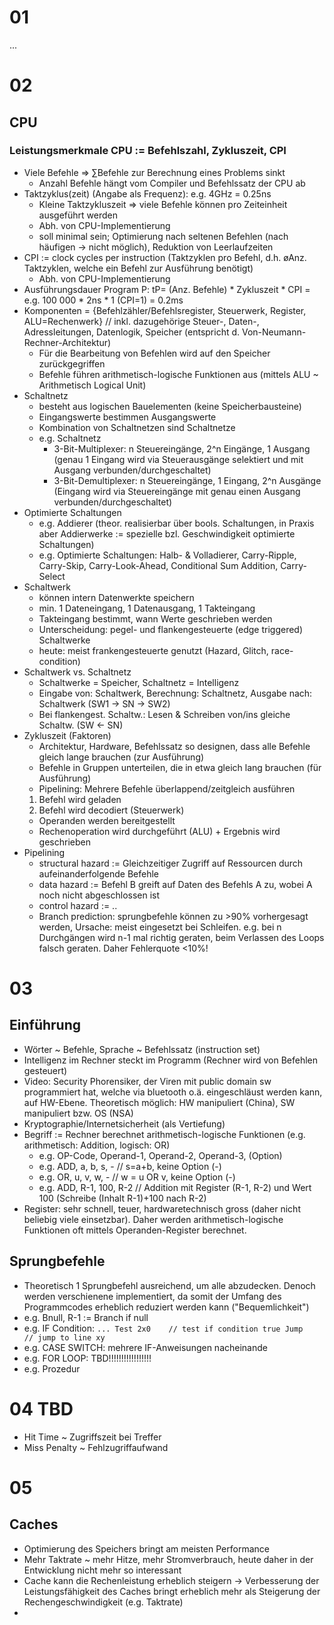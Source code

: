 # 01
...

# 02

## CPU
### Leistungsmerkmale CPU := Befehlszahl, Zykluszeit, CPI
- Viele Befehle => ∑Befehle zur Berechnung eines Problems sinkt 
    - Anzahl Befehle hängt vom Compiler und Befehlssatz der CPU ab
- Taktzyklus(zeit) (Angabe als Frequenz): e.g. 4GHz = 0.25ns
    - Kleine Taktzykluszeit => viele Befehle können pro Zeiteinheit ausgeführt werden
    - Abh. von CPU-Implementierung
    - soll minimal sein; Optimierung nach seltenen Befehlen (nach häufigen -> nicht möglich), Reduktion von Leerlaufzeiten
- CPI := clock cycles per instruction (Taktzyklen pro Befehl, d.h. øAnz. Taktzyklen, welche ein Befehl zur Ausführung benötigt)
    - Abh. von CPU-Implementierung
- Ausführungsdauer Program P: tP= (Anz. Befehle) * Zykluszeit * CPI = e.g. 100 000 * 2ns * 1 (CPI=1) = 0.2ms
- Komponenten = {Befehlzähler/Befehlsregister, Steuerwerk, Register, ALU=Rechenwerk} // inkl. dazugehörige Steuer-, Daten-, Adressleitungen, Datenlogik, Speicher (entspricht d. Von-Neumann-Rechner-Architektur)
    - Für die Bearbeitung von Befehlen wird auf den Speicher zurückgegriffen
    - Befehle führen arithmetisch-logische Funktionen aus (mittels ALU ~ Arithmetisch Logical Unit)
- Schaltnetz
    - besteht aus logischen Bauelementen (keine Speicherbausteine)
    - Eingangswerte bestimmen Ausgangswerte
    - Kombination von Schaltnetzen sind Schaltnetze
    - e.g. Schaltnetz
        - 3-Bit-Multiplexer: n Steuereingänge, 2^n Eingänge, 1 Ausgang (genau 1 Eingang wird via Steuerausgänge selektiert und mit Ausgang verbunden/durchgeschaltet)
        - 3-Bit-Demultiplexer: n Steuereingänge, 1 Eingang, 2^n Ausgänge (Eingang wird via Steuereingänge mit genau einen Ausgang verbunden/durchgeschaltet)
- Optimierte Schaltungen
    - e.g. Addierer (theor. realisierbar über bools. Schaltungen, in Praxis aber Addierwerke := spezielle bzl. Geschwindigkeit optimierte Schaltungen)
    - e.g. Optimierte Schaltungen: Halb- & Volladierer, Carry-Ripple, Carry-Skip, Carry-Look-Ahead, Conditional Sum Addition, Carry-Select
- Schaltwerk
    - können intern Datenwerkte speichern
    - min. 1 Dateneingang, 1 Datenausgang, 1 Takteingang
    - Takteingang bestimmt, wann Werte geschrieben werden
    - Unterscheidung: pegel- und flankengesteuerte (edge triggered) Schaltwerke
    - heute: meist frankengesteuerte genutzt (Hazard, Glitch, race-condition)
- Schaltwerk vs. Schaltnetz
    - Schaltwerke = Speicher, Schaltnetz = Intelligenz
    - Eingabe von: Schaltwerk, Berechnung: Schaltnetz, Ausgabe nach: Schaltwerk (SW1 -> SN -> SW2)
    - Bei flankengest. Schaltw.: Lesen & Schreiben von/ins gleiche Schaltw. (SW <- SN)
- Zykluszeit (Faktoren)
    - Architektur, Hardware, Befehlssatz so designen, dass alle Befehle gleich lange brauchen (zur Ausführung)
    - Befehle in Gruppen unterteilen, die in etwa gleich lang brauchen (für Ausführung)
    - Pipelining: Mehrere Befehle überlappend/zeitgleich ausführen
	1.	Befehl wird geladen
	2.	Befehl wird decodiert (Steuerwerk)
	- Operanden werden bereitgestellt
	- Rechenoperation wird durchgeführt (ALU) + Ergebnis wird geschrieben
- Pipelining
    - structural hazard := Gleichzeitiger Zugriff auf Ressourcen durch aufeinanderfolgende Befehle
    - data hazard := Befehl B greift auf Daten des Befehls A zu, wobei A noch nicht abgeschlossen ist
    - control hazard := ..
	- Branch prediction: sprungbefehle können zu >90% vorhergesagt werden, Ursache: meist eingesetzt bei Schleifen. e.g. bei n Durchgängen wird n-1 mal richtig geraten, beim Verlassen des Loops falsch geraten. Daher Fehlerquote <10%!

# 03
## Einführung
- Wörter ~ Befehle, Sprache ~ Befehlssatz (instruction set)
- Intelligenz im Rechner steckt im Programm (Rechner wird von Befehlen gesteuert)
- Video: Security Phorensiker, der Viren mit public domain sw programmiert hat, welche via bluetooth o.ä. eingeschläust werden kann, auf HW-Ebene. Theoretisch möglich: HW manipuliert (China), SW manipuliert bzw. OS (NSA)
- Kryptographie/Internetsicherheit (als Vertiefung)
- Begriff := Rechner berechnet arithmetisch-logische Funktionen (e.g. arithmetisch: Addition, logisch: OR)
    - e.g. OP-Code, Operand-1, Operand-2, Operand-3, (Option)
    - e.g. ADD, a, b, s, -	// s=a+b, keine Option (-)
    - e.g. OR, u, v, w, -	// w = u OR v, keine Option (-)
    - e.g. ADD, R-1, 100, R-2	// Addition mit Register (R-1, R-2) und Wert 100 (Schreibe (Inhalt R-1)+100 nach R-2)
- Register: sehr schnell, teuer, hardwaretechnisch gross (daher nicht beliebig viele einsetzbar). Daher werden arithmetisch-logische Funktionen oft mittels Operanden-Register berechnet.

## Sprungbefehle
- Theoretisch 1 Sprungbefehl ausreichend, um alle abzudecken. Denoch werden verschienene implementiert, da somit der Umfang des Programmcodes erheblich reduziert werden kann ("Bequemlichkeit")
- e.g. Bnull, R-1 := Branch if null
- e.g. IF Condition:
`...
Test 2x0	// test if condition true
Jump		// jump to line xy`
- e.g. CASE SWITCH: mehrere IF-Anweisungen nacheinande
- e.g. FOR LOOP: TBD!!!!!!!!!!!!!!!!!
- e.g. Prozedur

# 04 TBD
- Hit Time ~ Zugriffszeit bei Treffer
- Miss Penalty ~ Fehlzugriffaufwand

# 05

## Caches
- Optimierung des Speichers bringt am meisten Performance
- Mehr Taktrate ~ mehr Hitze, mehr Stromverbrauch, heute daher in der Entwicklung nicht mehr so interessant
- Cache kann die Rechenleistung erheblich steigern -> Verbesserung der Leistungsfähigkeit des Caches bringt erheblich mehr als Steigerung der Rechengeschwindigkeit (e.g. Taktrate)
- 
 


